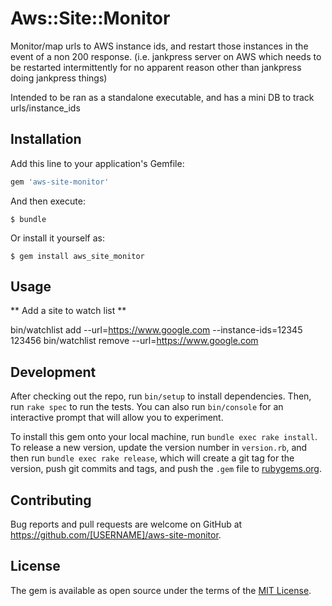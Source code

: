 # Aws::Site::Monitor

Monitor/map urls to AWS instance ids, and restart those instances in the event of a non 200 response.
(i.e. jankpress server on AWS which needs to be restarted intermittently for no apparent reason other than jankpress doing jankpress things)

Intended to be ran as a standalone executable, and has a mini DB to track urls/instance_ids



## Installation

Add this line to your application's Gemfile:

```ruby
gem 'aws-site-monitor'
```

And then execute:

    $ bundle

Or install it yourself as:

    $ gem install aws_site_monitor

## Usage

** Add a site to watch list **

bin/watchlist add --url=https://www.google.com --instance-ids=12345 123456
bin/watchlist remove --url=https://www.google.com



## Development

After checking out the repo, run `bin/setup` to install dependencies. Then, run `rake spec` to run the tests. You can also run `bin/console` for an interactive prompt that will allow you to experiment.

To install this gem onto your local machine, run `bundle exec rake install`. To release a new version, update the version number in `version.rb`, and then run `bundle exec rake release`, which will create a git tag for the version, push git commits and tags, and push the `.gem` file to [rubygems.org](https://rubygems.org).

## Contributing

Bug reports and pull requests are welcome on GitHub at https://github.com/[USERNAME]/aws-site-monitor.

## License

The gem is available as open source under the terms of the [MIT License](https://opensource.org/licenses/MIT).
